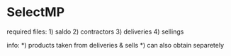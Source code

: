 # SelectMP

required files:
	1) saldo
	2) contractors
	3) deliveries
	4) sellings 

info:
	*) products taken from deliveries & sells 
	*) can also obtain separetely